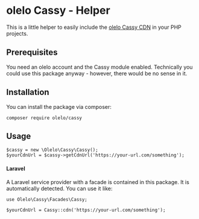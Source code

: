 # olelo Cassy - Helper
This is a little helper to easily include the [olelo Cassy CDN](https://www.olelo.io/cassy) in your PHP projects. 

## Prerequisites
You need an olelo account and the Cassy module enabled. Technically you could use this package anyway - however, there would be no sense in it.

## Installation
You can install the package via composer:
```
composer require olelo/cassy
```

## Usage
```
$cassy = new \Olelo\Cassy\Cassy();
$yourCdnUrl = $cassy->getCdnUrl('https://your-url.com/something'); 
```

#### Laravel
A Laravel service provider with a facade is contained in this package. It is automatically detected. You can use it like:
```
use Olelo\Cassy\Facades\Cassy;

$yourCdnUrl = Cassy::cdn('https://your-url.com/something');
```
